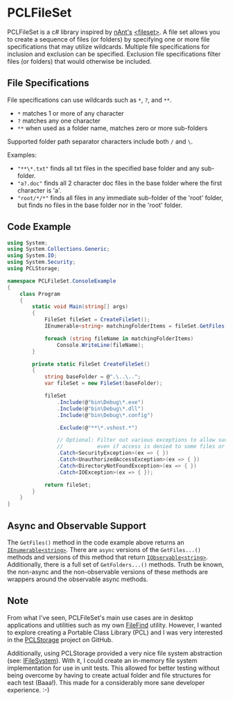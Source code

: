 # PCLFileSet

PCLFileSet is a c# library inspired by [nAnt's](http://nant.sourceforge.net/) [&lt;fileset&gt;](http://nant.sourceforge.net/release/latest/help/types/fileset.html). A file set allows you to create a sequence of files (or folders) by specifying one or more file specifications that may utilize wildcards. Multiple file specifications for inclusion and exclusion can be specified. Exclusion file specifications filter files (or folders) that would otherwise be included.

## File Specifications
File specifications can use wildcards such as `*`, `?`, and `**`. 
* `*` matches 1 or more of any character
* `?` matches any one character
* `**` when used as a folder name, matches zero or more sub-folders

Supported folder path separator characters include both `/` and `\`.

Examples:
* `"**\*.txt"` finds all txt files in the specified base folder and any sub-folder.
* `"a?.doc"` finds all 2 character doc files in the base folder where the first character is 'a'.
* `"root/*/*"` finds all files in any immediate sub-folder of the 'root' folder, but finds no files in the base folder nor in the 'root' folder.

## Code Example

```c#
using System;
using System.Collections.Generic;
using System.IO;
using System.Security;
using PCLStorage;

namespace PCLFileSet.ConsoleExample
{
    class Program
    {
        static void Main(string[] args)
        {
            FileSet fileSet = CreateFileSet();
            IEnumerable<string> matchingFolderItems = fileSet.GetFiles();

            foreach (string fileName in matchingFolderItems)
                Console.WriteLine(fileName);
        }

        private static FileSet CreateFileSet()
        {
            string baseFolder = @".\..\..";
            var fileSet = new FileSet(baseFolder);

            fileSet
                .Include(@"bin\Debug\*.exe")
                .Include(@"bin\Debug\*.dll")
                .Include(@"bin\Debug\*.config")

                .Exclude(@"**\*.vshost.*")

                // Optional: Filter out various exceptions to allow successful completion 
                //           even if access is denied to some files or sub-folders.
                .Catch<SecurityException>(ex => { })
                .Catch<UnauthorizedAccessException>(ex => { })
                .Catch<DirectoryNotFoundException>(ex => { })
                .Catch<IOException>(ex => { });

            return fileSet;
        }
    }
}
```

## Async and Observable Support

The `GetFiles()` method in the code example above returns an [`IEnumerable<string>`](https://msdn.microsoft.com/en-us/library/9eekhta0(v=vs.110).aspx). There are `async` versions of the `GetFiles...()` methods and versions of this method that return [`IObservable<string>`](https://msdn.microsoft.com/en-us/library/dd990377(v=vs.110).aspx). Additionally, there is a full set of `GetFolders...()` methods. Truth be known, the non-async and the non-observable versions of these methods are wrappers around the observable async methods.

## Note
From what I've seen, PCLFileSet's main use cases are in desktop applications and utilities such as my own [FileFind](https://github.com/Merlin9999/FileFind) utility. However, I wanted to explore creating a Portable Class Library (PCL) and I was very interested in the [PCLStorage](https://github.com/dsplaisted/pclstorage) project on GitHub. 

Additionally, using PCLStorage provided a very nice file system abstraction (see:  [IFileSystem](https://github.com/dsplaisted/PCLStorage/blob/master/src/PCLStorage.Abstractions/IFileSystem.cs)). With it, I could create an in-memory file system implementation for use in unit tests. This allowed for better testing without being overcome by having to create actual folder and file structures for each test (Baaa!). This made for a considerably more sane developer experience. :-)
 
